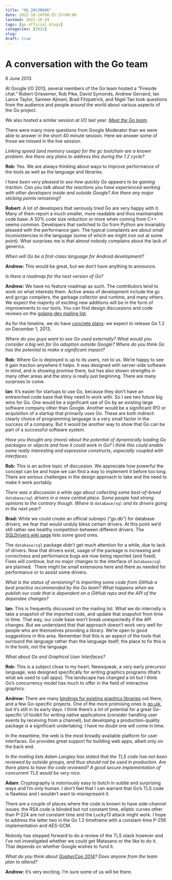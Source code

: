```yaml
---
title: "Gb_20130606"
date: 2022-10-24T08:55:37+08:00
lastmod: 2022-10-29
tags: [go official blogs]
categories: [2022]
slug:
draft: true
---
```

# A conversation with the Go team

6 June 2013

At Google I/O 2013, several members of the Go team hosted a “Fireside chat.” Robert Griesemer, Rob Pike, David Symonds, Andrew Gerrand, Ian Lance Taylor, Sameer Ajmani, Brad Fitzpatrick, and Nigel Tao took questions from the audience and people around the world about various aspects of the Go project.

We also hosted a similar session at I/O last year: [_Meet the Go team_](http://www.youtube.com/watch?v=sln-gJaURzk).

There were many more questions from Google Moderator than we were able to answer in the short 40 minute session. Here we answer some of those we missed in the live session.

_Linking speed (and memory usage) for the gc toolchain are a known problem._ _Are there any plans to address this during the 1.2 cycle?_

**Rob:** Yes. We are always thinking about ways to improve performance of the tools as well as the language and libraries.

_I have been very pleased to see how quickly Go appears to be gaining traction._ _Can you talk about the reactions you have experienced working with other_ _developers inside and outside Google? Are there any major sticking points remaining?_

**Robert:** A lot of developers that seriously tried Go are very happy with it. Many of them report a much smaller, more readable and thus maintainable code base: A 50% code size reduction or more when coming from C++ seems common. Developers that switched to Go from Python are invariably pleased with the performance gain. The typical complaints are about small inconsistencies in the language (some of which we might iron out at some point). What surprises me is that almost nobody complains about the lack of generics.

_When will Go be a first-class language for Android development?_

**Andrew:** This would be great, but we don’t have anything to announce.

_Is there a roadmap for the next version of Go?_

**Andrew:** We have no feature roadmap as such. The contributors tend to work on what interests them. Active areas of development include the gc and gccgo compilers, the garbage collector and runtime, and many others. We expect the majority of exciting new additions will be in the form of improvements to our tools. You can find design discussions and code reviews on the [golang-dev mailing list](http://groups.google.com/group/golang-dev).

As for the timeline, we do have [concrete plans](https://docs.google.com/document/d/106hMEZj58L9nq9N9p7Zll_WKfo-oyZHFyI6MttuZmBU/edit?usp=sharing): we expect to release Go 1.2 on December 1, 2013.

_Where do you guys want to see Go used externally?_ _What would you consider a big win for Go adoption outside Google?_ _Where do you think Go has the potential to make a significant impact?_

**Rob:** Where Go is deployed is up to its users, not to us. We’re happy to see it gain traction anywhere it helps. It was designed with server-side software in mind, and is showing promise there, but has also shown strengths in many other areas and the story is really just beginning. There are many surprises to come.

**Ian:** It’s easier for startups to use Go, because they don’t have an entrenched code base that they need to work with. So I see two future big wins for Go. One would be a significant use of Go by an existing large software company other than Google. Another would be a significant IPO or acquisition of a startup that primarily uses Go. These are both indirect: clearly choice of programming language is a very small factor in the success of a company. But it would be another way to show that Go can be part of a successful software system.

_Have you thought any (more) about the potential of dynamically loading_ _Go packages or objects and how it could work in Go?_ _I think this could enable some really interesting and expressive constructs,_ _especially coupled with interfaces._

**Rob:** This is an active topic of discussion. We appreciate how powerful the concept can be and hope we can find a way to implement it before too long. There are serious challenges in the design approach to take and the need to make it work portably.

_There was a discussion a while ago about collecting some best-of-breed_ `database/sql` _drivers in a more central place._ _Some people had strong opinions to the contrary though._ _Where is_ `database/sql` _and its drivers going in the next year?_

**Brad:** While we could create an official subrepo (“go.db”) for database drivers, we fear that would unduly bless certain drivers. At this point we’d still rather see healthy competition between different drivers. The [SQLDrivers wiki page](https://go.dev/wiki/SQLDrivers) lists some good ones.

The `database/sql` package didn’t get much attention for a while, due to lack of drivers. Now that drivers exist, usage of the package is increasing and correctness and performance bugs are now being reported (and fixed). Fixes will continue, but no major changes to the interface of `database/sql` are planned.  There might be small extensions here and there as needed for performance or to assist some drivers.

_What is the status of versioning?_ _Is importing some code from GitHub a best practice recommended by the Go team?_ _What happens when we publish our code that is dependent on a GitHub repo and_ _the API of the dependee changes?_

**Ian:** This is frequently discussed on the mailing list. What we do internally is take a snapshot of the imported code, and update that snapshot from time to time. That way, our code base won’t break unexpectedly if the API changes. But we understand that that approach doesn’t work very well for people who are themselves providing a library. We’re open to good suggestions in this area. Remember that this is an aspect of the tools that surround the language rather than the language itself; the place to fix this is in the tools, not the language.

_What about Go and Graphical User Interfaces?_

**Rob:** This is a subject close to my heart. Newsqueak, a very early precursor language, was designed specifically for writing graphics programs (that’s what we used to call apps). The landscape has changed a lot but I think Go’s concurrency model has much to offer in the field of interactive graphics.

**Andrew:** There are many [bindings for existing graphics libraries](https://go.dev/wiki/Projects#Graphics_and_Audio) out there, and a few Go-specific projects. One of the more promising ones is [go.uik](https://github.com/skelterjohn/go.uik), but it’s still in its early days. I think there’s a lot of potential for a great Go-specific UI toolkit for writing native applications (consider handling user events by receiving from a channel), but developing a production-quality package is a significant undertaking. I have no doubt one will come in time.

In the meantime, the web is the most broadly available platform for user interfaces. Go provides great support for building web apps, albeit only on the back end.

_In the mailing lists Adam Langley has stated that the TLS code has not been_ _reviewed by outside groups, and thus should not be used in production._ _Are there plans to have the code reviewed?_ _A good secure implementation of concurrent TLS would be very nice._

**Adam**: Cryptography is notoriously easy to botch in subtle and surprising ways and I’m only human. I don’t feel that I can warrant that Go’s TLS code is flawless and I wouldn’t want to misrepresent it.

There are a couple of places where the code is known to have side-channel issues: the RSA code is blinded but not constant time, elliptic curves other than P-224 are not constant time and the Lucky13 attack might work. I hope to address the latter two in the Go 1.2 timeframe with a constant-time P-256 implementation and AES-GCM.

Nobody has stepped forward to do a review of the TLS stack however and I’ve not investigated whether we could get Matasano or the like to do it. That depends on whether Google wishes to fund it.

_What do you think about_ [_GopherCon 2014_](http://www.gophercon.com/)_?_ _Does anyone from the team plan to attend?_

**Andrew:** It’s very exciting. I’m sure some of us will be there.
